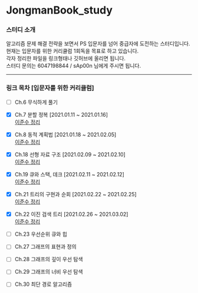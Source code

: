 # JongmanBook_study


### 스터디 소개

알고리즘 문제 해결 전략을 보면서 PS 입문자를 넘어 중급자에 도전하는 스터디입니다.  
현재는 입문자를 위한 커리큘럼 1회독을 목표로 하고 있습니다.  
각자 정리한 파일을 링크형태나 깃허브에 올리면 됩니다.  
스터디 문의는 6047198844 / sAp00n 님에게 주시면 됩니다.  

---
### 링크 목차 [입문자를 위한 커리큘럼]

- [ ] Ch.6 무식하게 풀기

- [x] Ch.7 분할 정복 [2021.01.11 ~ 2021.01.16]  
[이준수 정리](https://www.notion.so/7-19efd1b889d14ae3b99f259f1c1fdbe4)  

- [x] Ch.8 동적 계획법 [2021.01.18 ~ 2021.02.05]  
[이준수 정리](https://www.notion.so/8-a2d3c7aff1a94b718473fac2198c67bd)  

- [x] Ch.18 선형 자료 구조 [2021.02.09 ~ 2021.02.10]  
[이준수 정리](https://www.notion.so/18-3a2ab78357b14c04a2301f60ab5dadd8)

- [x] Ch.19 큐와 스택, 데크 [2021.02.11 ~ 2021.02.12]  
[이준수 정리](https://www.notion.so/19-d197522615d842618263ddd101924d7a)

- [x] Ch.21 트리의 구현과 순회 [2021.02.22 ~ 2021.02.25]  
[이준수 정리](https://www.notion.so/21-18e9c6a83c86452f8a4c1c893a174281)

- [x] Ch.22 이진 검색 트리 [2021.02.26 ~ 2021.03.02]   
[이준수 정리](https://www.notion.so/22-fd8bd43fbe724f9dbca1ae9c30b75619)

- [ ] Ch.23 우선순위 큐와 힙

- [ ] Ch.27 그래프의 표현과 정의

- [ ] Ch.28 그래프의 깊이 우선 탐색

- [ ] Ch.29 그래프의 너비 우선 탐색

- [ ] Ch.30 최단 경로 알고리즘

